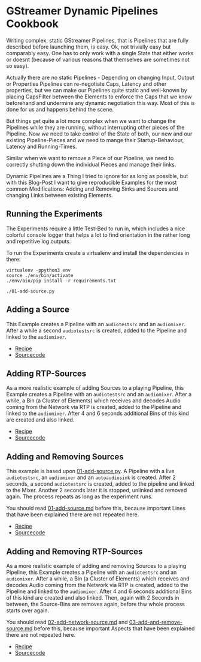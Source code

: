 # GStreamer Dynamic Pipelines Cookbook

Writing complex, static GStreamer Pipelines, that is Pipelines that are fully described before launching them, is easy. 
Ok, not trivially easy but comparably easy. One has to only work with a single State that either works or doesnt 
(because of various reasons that themselves are sometimes not so easy).

Actually there are no static Pipelines - Depending on changing Input, Output or Properties Pipelines can re-negotiate 
Caps, Latency and other properties, but we can make our Pipelines quite static and well-known by placing CapsFilter 
between the Elements to enforce the Caps that we know beforehand and undermine any dynamic negotiation this way.
Most of this is done for us and happens behind the scene.

But things get quite a lot more complex when we want to change the Pipelines while they are running, without 
interrupting other pieces of the Pipeline. Now *we* need to take control of the State of both, our new and our existing 
Pipeline-Pieces and *we* need to mange their Startup-Behaviour, Latency and Running-Times.

Similar when we want to remove a Piece of our Pipeline, we need to correctly shutting down the individual Pieces and 
manage their links.

Dynamic Pipelines are a Thing I tried to ignore for as long as possible, but with this Blog-Post I want to give 
reproducible Examples for the most common Modifications: Adding and Removing Sinks and Sources and changing Links between
existing Elements.

## Running the Experiments
The Experiments require a little Test-Bed to run in, which includes a nice colorful console logger that helps a lot to
find orientation in the rather long and repetitive log outputs.

To run the Experiments create a virtualenv and install the dependencies in there:
```
virtualenv -ppython3 env
source ./env/bin/activate
./env/bin/pip install -r requirements.txt

./01-add-source.py
```

## Adding a Source
This Example creates a Pipeline with an `audiotestsrc` and an `audiomixer`. After a while a second `audiotestsrc` is
created, added to the Pipeline and linked to the `audiomixer`.

 - [Recipe](01-add-source.md)
 - [Sourcecode](01-add-source.py)

## Adding RTP-Sources
As a more realistic example of adding Sources to a playing Pipeline, this Example creates a Pipeline with an
`audiotestsrc` and an `audiomixer`. After a while, a Bin (a Cluster of Elements) which receives and decodes Audio coming
from the Network via RTP is created, added to the Pipeline and linked to the `audiomixer`. After 4 and 6 seconds additional
Bins of this kind are created and also linked.

 - [Recipe](02-add-network-source.md)
 - [Sourcecode](02-add-network-source.py)

## Adding and Removing Sources
This example is based upon [01-add-source.py](01-add-source.py). A Pipeline with a live `audiotestsrc`, an `audiomixer`
and an `autoaudiosink` is created. After 2 seconds, a second `audiotestsrc` is created, added to the pipeline and linked
to the Mixer. Another 2 seconds later it is stopped, unlinked and removed again. The process repeats as long as the
experiment runs.

You should read [01-add-source.md](01-add-source.md) before this, because important Lines that have been explained there
are not repeated here.

 - [Recipe](03-add-and-remove-source.md)
 - [Sourcecode](03-add-and-remove-source.py)

## Adding and Removing RTP-Sources
As a more realistic example of adding and removing Sources to a playing Pipeline, this Example creates a Pipeline with an
`audiotestsrc` and an `audiomixer`. After a while, a Bin (a Cluster of Elements) which receives and decodes Audio coming
from the Network via RTP is created, added to the Pipeline and linked to the `audiomixer`. After 4 and 6 seconds additional
Bins of this kind are created and also linked. Then, again with 2 Seconds in between, the Source-Bins are removes again,
before thw whole process starts over again.

You should read [02-add-network-source.md](02-add-network-source.md) and [03-add-and-remove-source.md](03-add-and-remove-source.md)
before this, because important Aspects that have been explained there are not repeated here.

 - [Recipe](04-add-and-remove-network-source.md)
 - [Sourcecode](04-add-and-remove-network-source.py)
